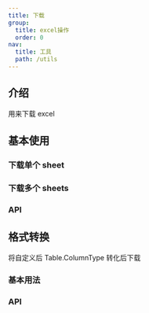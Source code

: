 ```yaml
---
title: 下载
group:
  title: excel操作
  order: 0
nav:
  title: 工具
  path: /utils
---
```


## 介绍

用来下载 excel

## 基本使用

### 下载单个 sheet

<code src="./demo/basic.tsx"></code>

### 下载多个 sheets

<code src="./demo/multipleSheets.tsx"></code>

### API

<API hideTitle></API>

## 格式转换

将自定义后 Table.ColumnType 转化后下载

### 基本用法

<code src="./demo/exportColumns.tsx"></code>

### API

<API hideTitle src='./exportTableColumns.tsx'></API>
